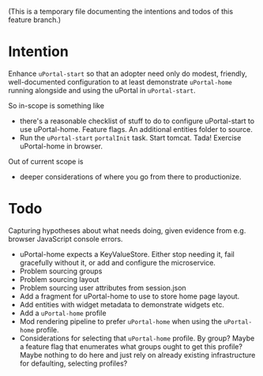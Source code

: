 (This is a temporary file documenting the intentions and todos of this feature branch.)

# Intention

Enhance `uPortal-start` so that an adopter need only do modest, friendly, well-documented configuration to at least demonstrate `uPortal-home` running alongside and using the uPortal in `uPortal-start`.

So in-scope is something like 

+ there's a reasonable checklist of stuff to do to configure uPortal-start to use uPortal-home. Feature flags. An additional entities folder to source. 
+ Run the `uPortal-start` `portalInit` task. Start tomcat. Tada! Exercise uPortal-home in browser.

Out of current scope is

+ deeper considerations of where you go from there to productionize.

# Todo

Capturing hypotheses about what needs doing, given evidence from e.g. browser 
JavaScript console errors.

+ uPortal-home expects a KeyValueStore. Either stop needing it, fail gracefully 
without it, or add and configure the microservice.
+ Problem sourcing groups
+ Problem sourcing layout
+ Problem sourcing user attributes from session.json
+ Add a fragment for uPortal-home to use to store home page layout.
+ Add entities with widget metadata to demonstrate widgets etc.
+ Add a `uPortal-home` profile
+ Mod rendering pipeline to prefer `uPortal-home` when using the `uPortal-home` profile.
+ Considerations for selecting that `uPortal-home` profile. By group? Maybe a 
feature flag that enumerates what groups ought to get this profile? Maybe 
nothing to do here and just rely on already existing infrastructure for 
defaulting, selecting profiles?
